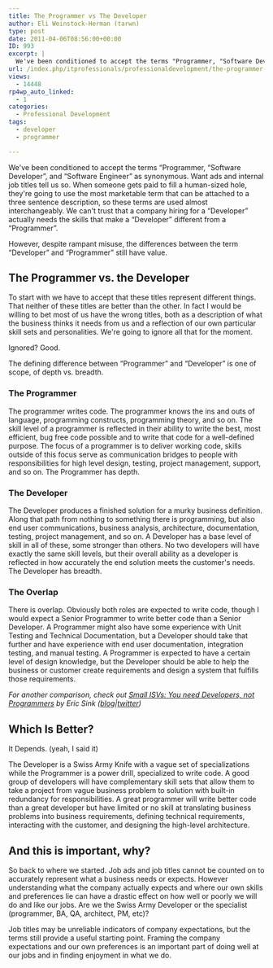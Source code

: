 ```yaml
---
title: The Programmer vs The Developer
author: Eli Weinstock-Herman (tarwn)
type: post
date: 2011-04-06T08:56:00+00:00
ID: 993
excerpt: |
  We've been conditioned to accept the terms "Programmer, "Software Developer", and "Software Engineer" as synonymous. Want ads and internal job titles tell us so. When someone gets paid to fill a human-sized hole, they're going to use the most marketable term that can be attached to a three sentence description, so these terms are used almost interchangeably.
url: /index.php/itprofessionals/professionaldevelopment/the-programmer-vs-the-developer/
views:
  - 14448
rp4wp_auto_linked:
  - 1
categories:
  - Professional Development
tags:
  - developer
  - programmer

---
```

We've been conditioned to accept the terms “Programmer, “Software Developer”, and “Software Engineer” as synonymous. Want ads and internal job titles tell us so. When someone gets paid to fill a human-sized hole, they're going to use the most marketable term that can be attached to a three sentence description, so these terms are used almost interchangeably. We can't trust that a company hiring for a “Developer” actually needs the skills that make a “Developer” different from a “Programmer”.

However, despite rampant misuse, the differences between the term “Developer” and “Programmer” still have value.

## The Programmer vs. the Developer

To start with we have to accept that these titles represent different things. That neither of these titles are better than the other. In fact I would be willing to bet most of us have the wrong titles, both as a description of what the business thinks it needs from us and a reflection of our own particular skill sets and personalities. We're going to ignore all that for the moment.

Ignored? Good.

The defining difference between “Programmer” and “Developer” is one of scope, of depth vs. breadth.

### The Programmer

The programmer writes code. The programmer knows the ins and outs of language, programming constructs, programming theory, and so on. The skill level of a programmer is reflected in their ability to write the best, most efficient, bug free code possible and to write that code for a well-defined purpose. The focus of a programmer is to deliver working code, skills outside of this focus serve as communication bridges to people with responsibilities for high level design, testing, project management, support, and so on. The Programmer has depth.

### The Developer

The Developer produces a finished solution for a murky business definition. Along that path from nothing to something there is programming, but also end user communications, business analysis, architecture, documentation, testing, project management, and so on. A Developer has a base level of skill in all of these, some stronger than others. No two developers will have exactly the same skill levels, but their overall ability as a developer is reflected in how accurately the end solution meets the customer's needs. The Developer has breadth.

### The Overlap

There is overlap. Obviously both roles are expected to write code, though I would expect a Senior Programmer to write better code than a Senior Developer. A Programmer might also have some experience with Unit Testing and Technical Documentation, but a Developer should take that further and have experience with end user documentation, integration testing, and manual testing. A Programmer is expected to have a certain level of design knowledge, but the Developer should be able to help the business or customer create requirements and design a system that fulfills those requirements. 

_For another comparison, check out [Small ISVs: You need Developers, not Programmers][1] by Eric Sink ([blog][2]|[twitter][3])_

## Which Is Better?

It Depends. (yeah, I said it)

The Developer is a Swiss Army Knife with a vague set of specializations while the Programmer is a power drill, specialized to write code. A good group of developers will have complementary skill sets that allow them to take a project from vague business problem to solution with built-in redundancy for responsibilities. A great programmer will write better code than a great developer but have limited or no skill at translating business problems into business requirements, defining technical requirements, interacting with the customer, and designing the high-level architecture.

## And this is important, why?

So back to where we started. Job ads and job titles cannot be counted on to accurately represent what a business needs or expects. However understanding what the company actually expects and where our own skills and preferences lie can have a drastic effect on how well or poorly we will do and like our jobs. Are we the Swiss Army Developer or the specialist (programmer, BA, QA, architect, PM, etc)? 

Job titles may be unreliable indicators of company expectations, but the terms still provide a useful starting point. Framing the company expectations and our own preferences is an important part of doing well at our jobs and in finding enjoyment in what we do.

 [1]: http://www.ericsink.com/No_Programmers.html "Eric Sink - Small ISVs:  You need Developers, not Programmers"
 [2]: http://www.ericsink.com/index.html "Eric Sink's website"
 [3]: http://twitter.com/#!/eric_sink "@eric_sink on twitter"